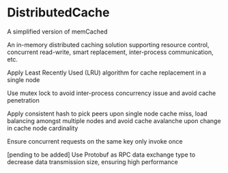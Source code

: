 # DistributedCache

A simplified version of memCached   <br>  

An in-memory distributed caching solution supporting resource control, concurrent read-write, smart replacement, inter-process communication, etc.<br> 

Apply Least Recently Used (LRU) algorithm for cache replacement in a single node<br>

Use mutex lock to avoid inter-process concurrency issue and avoid cache penetration<br>

Apply consistent hash to pick peers upon single node cache miss, load balancing amongst multiple nodes and avoid cache avalanche upon change in cache node cardinality<br> 

Ensure concurrent requests on the same key only invoke once<br>

[pending to be added] Use Protobuf as RPC data exchange type to decrease data transmission size, ensuring high performance
